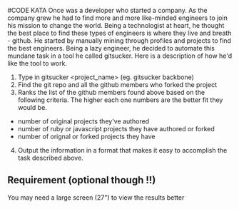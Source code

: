 #CODE KATA
Once was a developer who started a company. As the company grew he
had to find more and more like-minded engineers to join his mission to change
the world. Being a technologist at heart, he thought the best place to find these
types of engineers is where they live and breath - github. He started by manually
mining through profiles and projects to find the best engineers. Being a lazy
engineer, he decided to automate this mundane task in a tool he called gitsucker.
Here is a description of how he'd like the tool to work.

1. Type in gitsucker <project_name> (eg. gitsucker backbone)
2. Find the git repo and all the github members who forked the project
3. Ranks the list of the github members found above based on the following
criteria. The higher each one numbers are the better fit they would be.
* number of original projects they've authored
* number of ruby or javascript projects they have authored or forked
* number of orignal or forked projects they have
4. Output the information in a format that makes it easy to accomplish the task
described above.

## Requirement (optional though !!)

You may need a large screen (27") to view the results better
